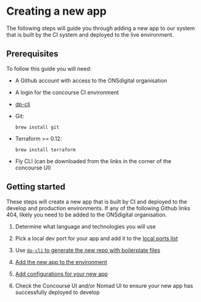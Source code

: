 Creating a new app
==================

The following steps will guide you through adding a new app to our system that is built by the CI system and deployed to the live environment.

Prerequisites
-------------

To follow this guide you will need:

* A Github account with access to the ONSdigital organisation

* A login for the concourse CI environment

* [dp-cli](https://github.com/ONSdigital/dp-cli)

* Git:

  ```
  brew install git
  ```

* Terraform >= 0.12:

  ```
  brew install terraform
  ```

* Fly CLI (can be downloaded from the links in the corner of the concourse UI)

Getting started
---------------

These steps will create a new app that is built by CI and deployed to the develop and production environments.  If any of the following Github links 404, likely you need to be added to the ONSdigital organisation.

1. Determine what language and technologies you will use

2. Pick a local dev port for your app and add it to the [local ports list](PORTS.md)

3. Use [`dp-cli` to generate the new repo with boilerplate files](https://github.com/ONSdigital/dp-cli/tree/master/project-generation/COMPLETE_PROJECT_SETUP.md)

4. [Add the new app to the environment](https://github.com/ONSdigital/dp-setup#adding-a-new-app)

5. [Add configurations for your new app](https://github.com/ONSdigital/dp-configs#adding-a-new-app)

6. Check the Concourse UI and/or Nomad UI to ensure your new app has successfully deployed to develop
